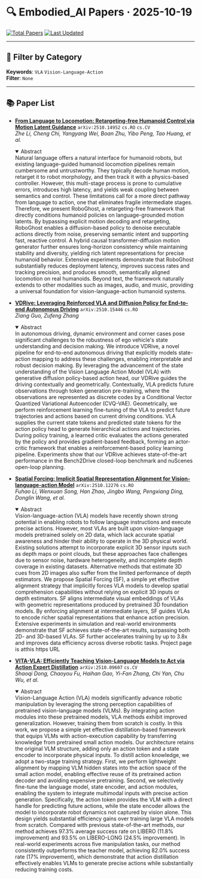 # 🔍 Embodied_AI Papers · 2025-10-19

[![Total Papers](https://img.shields.io/badge/Papers-4-2688EB)]()
[![Last Updated](https://img.shields.io/badge/dynamic/json?url=https://api.github.com/repos/tavish9/awesome-daily-AI-arxiv/commits/main&query=%24.commit.author.date&label=updated&color=orange)]()

---

## 📌 Filter by Category
**Keywords**: `VLA` `Vision-Language-Action`  
**Filter**: `None`

---

## 📚 Paper List

- **[From Language to Locomotion: Retargeting-free Humanoid Control via Motion Latent Guidance](https://arxiv.org/abs/2510.14952)**  `arXiv:2510.14952`  `cs.RO` `cs.CV`  
  _Zhe Li, Cheng Chi, Yangyang Wei, Boan Zhu, Yibo Peng, Tao Huang, et al._
  <details open><summary>Abstract</summary>
  Natural language offers a natural interface for humanoid robots, but existing language-guided humanoid locomotion pipelines remain cumbersome and untrustworthy. They typically decode human motion, retarget it to robot morphology, and then track it with a physics-based controller. However, this multi-stage process is prone to cumulative errors, introduces high latency, and yields weak coupling between semantics and control. These limitations call for a more direct pathway from language to action, one that eliminates fragile intermediate stages. Therefore, we present RoboGhost, a retargeting-free framework that directly conditions humanoid policies on language-grounded motion latents. By bypassing explicit motion decoding and retargeting, RoboGhost enables a diffusion-based policy to denoise executable actions directly from noise, preserving semantic intent and supporting fast, reactive control. A hybrid causal transformer-diffusion motion generator further ensures long-horizon consistency while maintaining stability and diversity, yielding rich latent representations for precise humanoid behavior. Extensive experiments demonstrate that RoboGhost substantially reduces deployment latency, improves success rates and tracking precision, and produces smooth, semantically aligned locomotion on real humanoids. Beyond text, the framework naturally extends to other modalities such as images, audio, and music, providing a universal foundation for vision-language-action humanoid systems.
  </details>

- **[VDRive: Leveraging Reinforced VLA and Diffusion Policy for End-to-end Autonomous Driving](https://arxiv.org/abs/2510.15446)**  `arXiv:2510.15446`  `cs.RO`  
  _Ziang Guo, Zufeng Zhang_
  <details open><summary>Abstract</summary>
  In autonomous driving, dynamic environment and corner cases pose significant challenges to the robustness of ego vehicle's state understanding and decision making. We introduce VDRive, a novel pipeline for end-to-end autonomous driving that explicitly models state-action mapping to address these challenges, enabling interpretable and robust decision making. By leveraging the advancement of the state understanding of the Vision Language Action Model (VLA) with generative diffusion policy-based action head, our VDRive guides the driving contextually and geometrically. Contextually, VLA predicts future observations through token generation pre-training, where the observations are represented as discrete codes by a Conditional Vector Quantized Variational Autoencoder (CVQ-VAE). Geometrically, we perform reinforcement learning fine-tuning of the VLA to predict future trajectories and actions based on current driving conditions. VLA supplies the current state tokens and predicted state tokens for the action policy head to generate hierarchical actions and trajectories. During policy training, a learned critic evaluates the actions generated by the policy and provides gradient-based feedback, forming an actor-critic framework that enables a reinforcement-based policy learning pipeline. Experiments show that our VDRive achieves state-of-the-art performance in the Bench2Drive closed-loop benchmark and nuScenes open-loop planning.
  </details>

- **[Spatial Forcing: Implicit Spatial Representation Alignment for Vision-language-action Model](https://arxiv.org/abs/2510.12276)**  `arXiv:2510.12276`  `cs.RO`  
  _Fuhao Li, Wenxuan Song, Han Zhao, Jingbo Wang, Pengxiang Ding, Donglin Wang, et al._
  <details open><summary>Abstract</summary>
  Vision-language-action (VLA) models have recently shown strong potential in enabling robots to follow language instructions and execute precise actions. However, most VLAs are built upon vision-language models pretrained solely on 2D data, which lack accurate spatial awareness and hinder their ability to operate in the 3D physical world. Existing solutions attempt to incorporate explicit 3D sensor inputs such as depth maps or point clouds, but these approaches face challenges due to sensor noise, hardware heterogeneity, and incomplete depth coverage in existing datasets. Alternative methods that estimate 3D cues from 2D images also suffer from the limited performance of depth estimators. We propose Spatial Forcing (SF), a simple yet effective alignment strategy that implicitly forces VLA models to develop spatial comprehension capabilities without relying on explicit 3D inputs or depth estimators. SF aligns intermediate visual embeddings of VLAs with geometric representations produced by pretrained 3D foundation models. By enforcing alignment at intermediate layers, SF guides VLAs to encode richer spatial representations that enhance action precision. Extensive experiments in simulation and real-world environments demonstrate that SF achieves state-of-the-art results, surpassing both 2D- and 3D-based VLAs. SF further accelerates training by up to 3.8x and improves data efficiency across diverse robotic tasks. Project page is atthis https URL
  </details>

- **[VITA-VLA: Efficiently Teaching Vision-Language Models to Act via Action Expert Distillation](https://arxiv.org/abs/2510.09607)**  `arXiv:2510.09607`  `cs.CV`  
  _Shaoqi Dong, Chaoyou Fu, Haihan Gao, Yi-Fan Zhang, Chi Yan, Chu Wu, et al._
  <details open><summary>Abstract</summary>
  Vision-Language Action (VLA) models significantly advance robotic manipulation by leveraging the strong perception capabilities of pretrained vision-language models (VLMs). By integrating action modules into these pretrained models, VLA methods exhibit improved generalization. However, training them from scratch is costly. In this work, we propose a simple yet effective distillation-based framework that equips VLMs with action-execution capability by transferring knowledge from pretrained small action models. Our architecture retains the original VLM structure, adding only an action token and a state encoder to incorporate physical inputs. To distill action knowledge, we adopt a two-stage training strategy. First, we perform lightweight alignment by mapping VLM hidden states into the action space of the small action model, enabling effective reuse of its pretrained action decoder and avoiding expensive pretraining. Second, we selectively fine-tune the language model, state encoder, and action modules, enabling the system to integrate multimodal inputs with precise action generation. Specifically, the action token provides the VLM with a direct handle for predicting future actions, while the state encoder allows the model to incorporate robot dynamics not captured by vision alone. This design yields substantial efficiency gains over training large VLA models from scratch. Compared with previous state-of-the-art methods, our method achieves 97.3% average success rate on LIBERO (11.8% improvement) and 93.5% on LIBERO-LONG (24.5% improvement). In real-world experiments across five manipulation tasks, our method consistently outperforms the teacher model, achieving 82.0% success rate (17% improvement), which demonstrate that action distillation effectively enables VLMs to generate precise actions while substantially reducing training costs.
  </details>
